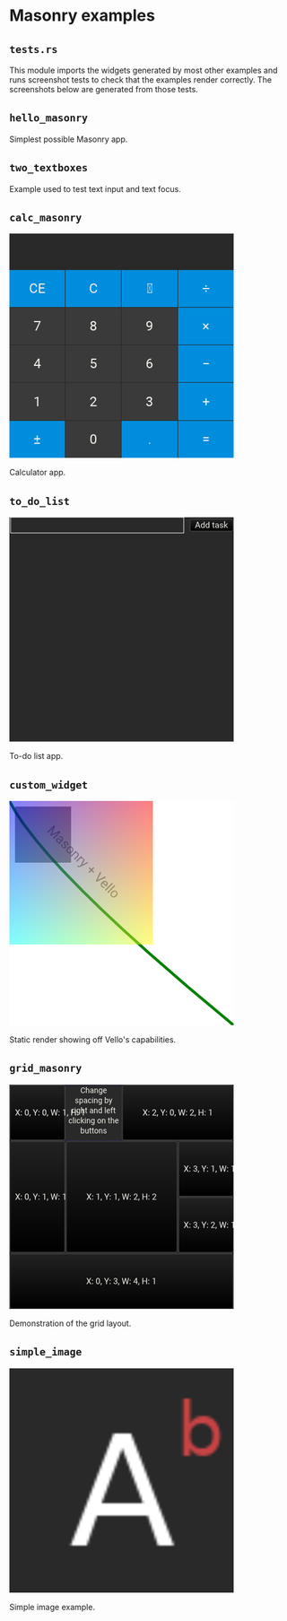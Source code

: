 # Masonry examples

## `tests.rs`

This module imports the widgets generated by most other examples and runs screenshot tests to check that the examples render correctly.
The screenshots below are generated from those tests.

## `hello_masonry`

Simplest possible Masonry app.

## `two_textboxes`

Example used to test text input and text focus.


## `calc_masonry`

![](screenshots/calc_masonry__tests__initial_screenshot.png)

Calculator app.


## `to_do_list`

![](screenshots/to_do_list__tests__initial_screenshot.png)

To-do list app.


## `custom_widget`

![](screenshots/custom_widget__tests__initial_screenshot.png)

Static render showing off Vello's capabilities.


## `grid_masonry`

![](screenshots/grid_masonry__tests__initial_screenshot.png)

Demonstration of the grid layout.


## `simple_image`

![](screenshots/simple_image__tests__initial_screenshot.png)

Simple image example.
